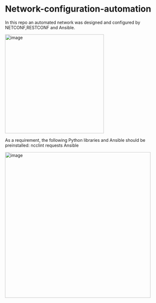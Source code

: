 # Network-configuration-automation
In this repo an automated network was designed and configured by NETCONF,RESTCONF and Ansible.

<img width="326" alt="image" src="https://user-images.githubusercontent.com/77650507/228006763-23b1025e-ba65-4a56-abb3-14aa5b4cacf9.png">

As a requirement, the following Python libraries and Ansible should be preinstalled:
ncclint
requests
Ansible


<img width="480" alt="image" src="https://user-images.githubusercontent.com/77650507/234533478-78a3e763-3ac7-4d79-9116-3e0b40b064ee.png">


